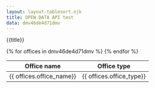 ```yaml
---
layout: layout-tablesort.njk
title: OPEN DATA API test
data: dmv46de4d71dmv
---
```

{{title}}


<table id="dmv" class="display">
<thead class="">
<tr>
<th>Office name</th> 
<th>Office type</th>
</tr>
</thead>
<tbody>
{% for offices in dmv46de4d71dmv %} 
<tr> 
<td>{{ offices.office_name}}</td>
<td>{{ offices.office_type}}</td>
</tr>
{% endfor %}
</tbody>
<tfoot> 
<tr>
<td></td>
<td></td>
</tr>
</tfoot>
</table>